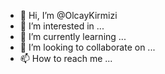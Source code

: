- 👋 Hi, I’m @OlcayKirmizi
- 👀 I’m interested in ...
- 🌱 I’m currently learning ...
- 💞️ I’m looking to collaborate on ...
- 📫 How to reach me ...

<!---
OlcayKirmizi/OlcayKirmizi is a ✨ special ✨ repository because its `README.md` (this file) appears on your GitHub profile.
You can click the Preview link to take a look at your changes.
--->


